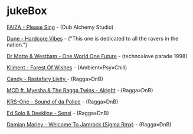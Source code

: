 

# jukeBox
 
 


 
[FAIZA - Please Sing]( https://www.youtube.com/watch?v=wNsSQ_3_-0M) - (Dub Alchemy Studio)




[Dune - Hardcore Vibes]( https://www.youtube.com/watch?v=oAlRtCyr0sQ) - ("This one is dedicated to all the ravers in the nation.")

[Dr Motte & Westbam - One World One Future]( https://www.youtube.com/watch?v=CDJ20spGymE) - (techno»love parade 1998)

[Kliment - Forest Of Wishes]( https://www.youtube.com/watch?v=hbUgBgCoERE) - (Ambient»Psy»Chill)

[Candy - Rastafary Livity ]( https://www.youtube.com/watch?v=IUpplT0iQDg) - (Ragga»DnB)

[MCD ft. Myesha & The Ragga Twins - Alright]( https://www.youtube.com/watch?v=E3PPapUIcqE) - (Ragga»DnB) 

[KRS-One - Sound of da Police]( https://www.youtube.com/watch?v=LMmhkLlJF20) - (Ragga»DnB) 
 
[Ed Solo & Deekline - Sensi]( https://www.youtube.com/watch?v=WEbKVclFeuE) - (Ragga»DnB)
 
[Damian Marley - Welcome To Jamrock (Sigma Rmx)]( https://www.youtube.com/watch?v=cON3Rt60fxg) - (Ragga»DnB)
